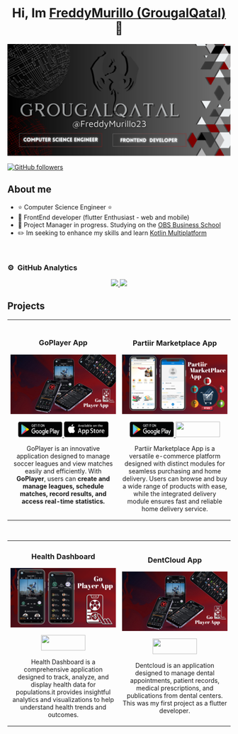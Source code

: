<div align="center">
<h1 align="center">Hi, Im <a href="https://aristi.dev">FreddyMurillo (GrougalQatal)</a> 👋</h1>
</div>
<img src="img/baner principal grougalqatal.png">

<!--[![YouTube Channel Subscribers](https://img.shields.io/youtube/channel/subscribers/UCIjEgHA1vatSR2K4rfcdNRg?style=social)](https://youtube.com/aristidevs?sub_confirmation=1)-->
<!--[![Twitch Status](https://img.shields.io/twitch/status/aristidevs?style=social)](https://www.twitch.tv/aristidevs)-->
[![GitHub followers](https://img.shields.io/github/followers/FreddyMurillo23?style=social)](https://github.com/FreddyMurillo23)

## About me

- ⭐ Computer Science Engineer ⭐ 
- 📲 FrontEnd developer (flutter Enthusiast - web and mobile)
- 📗 Project Manager in progress. Studying on the [OBS Business School](https://www.obsbusiness.school/en/)
- ✏️ Im seeking to enhance my skills and learn [Kotlin Multiplatform](https://kotlinlang.org/docs/multiplatform.html)
<!--##- 🎥 Te enseño a programar apps en [Youtube](https://youtube.com/aristidevs?sub_confirmation=1) (+45k subs)
- ✏️ Y por escrito en [CursoKotlin](https://cursokotlin.com)
- 📗 Autor del libro [Iniciación a Android en Kotlin. Casos prácticos](https://www.paraninfo.es/catalogo/9788428340922/iniciacion-a-android-en-kotlin--casos-practicos)
- 🧑‍🏫 Creador de [AppCademy](https://appcademy.dev)-->
<br>

### ⚙️ &nbsp;GitHub Analytics

<p align="center">
<a href="https://github.com/FreddyMurillo23">
  <img height="180em" src="https://github-readme-stats-eight-theta.vercel.app/api?username=FreddyMurillo23&show_icons=true&theme=dark&include_all_commits=true&count_private=true"/>
  <img height="180em" src="https://github-readme-stats-eight-theta.vercel.app/api/top-langs/?username=FreddyMurillo23&layout=compact&langs_count=8&theme=dark"/>
</a>
</p>


## Projects
<table>
<tr>
<td width="50%">
<h3 align="center">GoPlayer App</h3>
<div align="center">
<a href="https://ligadelrey.org/seleccionar-serie" target="_blank"><img src="img/Go player 2.0.jpg" width="400" alt="GoPlayer App"></a> 

<p>
<a href="https://play.google.com/store/apps/details?id=app.ai.goplayer" target="_blank">
<img src="/Playstore.png" height= 35 width=100>
</a>
<a href="https://apps.apple.com/ec/app/goplayer/id6496434260" target="_blank">
<img src="/Appstore.png"height= 35 width=100>
</a>
</p>
<p>GoPlayer is an innovative application designed to manage soccer leagues and view matches easily and efficiently. With <strong>GoPlayer</strong>, users can <strong>create and manage leagues, schedule matches, record results, and access real-time statistics. </strong></p>
</div>
                                                                                      
</td>

<td width="50%">
<br>
<h3 align="center">Partiir Marketplace App</h3>
<div align="center">                                       
<a href="https://partiir.com/es/inicio/" target="_blank"><img src="img/partiir.png" width="400" alt="Partiir Marketplace App"></a>
<br>
<p>
<a href="https://play.google.com/store/apps/details?id=com.partiir.partiir_entrega_app&hl=es_AR&gl=US" target="_blank">
<img src="/Playstore.png" height= 35 width=100>
</a>
<a href="https://partiir.com/es/tiendas-virtuales-ecommerce/" target="_blank">
<img src="https://img.shields.io/badge/WEBSITE-A4250E?style=for-the-badge" height= 35 width=100>
</a>
</p>
</p>Partiir Marketplace App is a versatile e-commerce platform designed with distinct modules for seamless purchasing and home delivery. Users can browse and buy a wide range of products with ease, while the integrated delivery module ensures fast and reliable home delivery service.</p>
</div>                                                             
</table>                                                                                 
</div>
<br>

<table>
<tr>
<td width="50%">
<h3 align="center">Health Dashboard</h3>
<div align="center">
<a href="https://github.com/FreddyMurillo23/dashboard" target="_blank"><img src="img/goplayer.png" width="400" alt="Health Dashboard"></a>
<p>
<a href="https://github.com/FreddyMurillo23/dashboard" target="_blank">
<img src="https://img.shields.io/badge/CODE-A4250E?style=for-the-badge&logo=github&logoColor=white"height= 35 width=100>
</a>
</p>
<p>Health Dashboard is a comprehensive application designed to track, analyze, and display health data for populations.it provides insightful analytics and visualizations to help understand health trends and outcomes.</p>
</div>
                                                                                      
</td>       

<td width="50%">
<h3 align="center">DentCloud App</h3>
<div align="center">
<a href="https://github.com/FreddyMurillo23/DentCloud" target="_blank"><img src="img/Go player 2.0.jpg" width="400" alt="Dentcloud App"></a>
<p>
<a href="https://github.com/FreddyMurillo23/DentCloud" target="_blank">
<img src="https://img.shields.io/badge/CODE-A4250E?style=for-the-badge&logo=github&logoColor=white"height= 35 width=100>
</a>
</p>
<p>Dentcloud is an application designed to manage dental appointments, patient records, medical prescriptions, and publications from dental centers. This was my first project as a flutter developer.</p>
</div>
                                                                                      
</td>  
</table>                                                                                 
</div>
<br>


<!--
**FreddyMurillo23/FreddyMurillo23** is a ✨ _special_ ✨ repository because its `README.md` (this file) appears on your GitHub profile.

Here are some ideas to get you started:

- 🔭 I’m currently working on ...
- 🌱 I’m currently learning ...
- 👯 I’m looking to collaborate on ...
- 🤔 I’m looking for help with ...
- 💬 Ask me about ...
- 📫 How to reach me: ...
- 😄 Pronouns: ...
- ⚡ Fun fact: ...
-->
